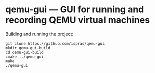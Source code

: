 # qemu-gui &mdash; GUI for running and recording QEMU virtual machines

Building and running the project:
```shell
git clone https://github.com/ispras/qemu-gui
mkdir qemu-gui-build
cd qemu-gui-build
cmake ../qemu-gui
make
./qemu-gui
```
